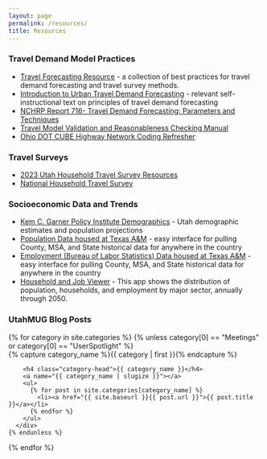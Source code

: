 ```yaml
---
layout: page
permalink: /resources/
title: Resources
---
```


### Travel Demand Model Practices
 - [Travel Forecasting Resource](https://tfresource.org) - a collection of best practices for travel demand forecasting and travel survey methods.
 - [Introduction to Urban Travel Demand Forecasting](https://libraryarchives.metro.net/dpgtl/usdot/1977-an-introduction-to-urban-travel-demand-forecasting-a-self-instructional-text.pdf) - relevant self-instructional text on principles of travel demand forecasting
 - [NCHRP Report 716- Travel Demand Forecasting: Parameters and Techniques](https://transportation.ky.gov/Planning/Documents/Travel%20Demand%20Forecasting.pdf)
 - [Travel Model Validation and Reasonableness Checking Manual](https://www.fhwa.dot.gov/planning/tmip/publications/other_reports/validation_and_reasonableness_2010/fhwahep10042.pdf)
 - [Ohio DOT CUBE Highway Network Coding Refresher](https://transportation.ohio.gov/static/Programs/StatewidePlanning/Modeling-Forecasting/Highway_Training%202016.ppt )

### Travel Surveys
 - [2023 Utah Household Travel Survey Resources](https://unifiedplan.org/household-travel-surveys/)
 - [National Household Travel Survey](https://nhts.ornl.gov/)

### Socioeconomic Data and Trends
 - [Kem C. Garner Policy Institute Demographics](https://gardner.utah.edu/demographics/) - Utah demographic estimates and population projections
 - [Population Data housed at Texas A&M](https://trerc.tamu.edu/data/population/) - easy interface for pulling County, MSA, and State historical data for anywhere in the country
 - [Employment (Bureau of Labor Statistics) Data housed at Texas A&M](https://trerc.tamu.edu/data/employment-bls/) - easy interface for pulling County, MSA, and State historical data for anywhere in the country
 - [Household and Job Viewer](https://unifiedplan.org/utah-household-job-forecast-map/) - This app shows the distribution of population, households, and employment by major sector, annually through 2050.



### UtahMUG Blog Posts
<div id="archives">
  {% for category in site.categories %}
    {% unless category[0] == "Meetings" or category[0] == "UserSpotlight" %}
      <div class="archive-group">
        {% capture category_name %}{{ category | first }}{% endcapture %}
        <div id="#{{ category_name | slugize }}"></div>
        <p></p>
        
        <h4 class="category-head">{{ category_name }}</h4>
        <a name="{{ category_name | slugize }}"></a>
        <ul>
          {% for post in site.categories[category_name] %}
            <li><a href="{{ site.baseurl }}{{ post.url }}">{{ post.title }}</a></li>
          {% endfor %}
        </ul>
      </div>
    {% endunless %}
  {% endfor %}
</div>